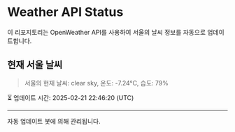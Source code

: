 
# Weather API Status

이 리포지토리는 OpenWeather API를 사용하여 서울의 날씨 정보를 자동으로 업데이트합니다.

## 현재 서울 날씨
> 서울의 현재 날씨: clear sky, 온도: -7.24°C, 습도: 79%

⏳ 업데이트 시간: 2025-02-21 22:46:20 (UTC)

---
자동 업데이트 봇에 의해 관리됩니다.
